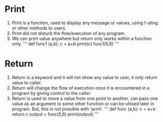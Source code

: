 # Print
1. Print is a function, used to display any message or values, using f-sting or other methods to users.
2. Print did not disturb the flow/execution of any program. 
3. We can print value anywhere but return only works within a function only.
'''
def func1 (a,b):
    c = a+b
    print(c)
func1(5,6)
'''

# Return
1. Return is a keyword and it will not show any value to user, it only return value to caller.
2. Return will change the flow of execution once it is encountered in a program by giving control to the caller.
3. Return is used to move a value from one point to another, can pass one value as an argument to some other function or can be utlised later in program. But, this is not possible with 'print'. 
'''
def func (a,b):
    c = a+b
    return c
output = func(5,6)
print(output)
'''